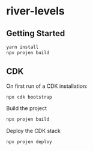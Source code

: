 # river-levels

## Getting Started

```sh
yarn install
npx projen build
```

## CDK

On first run of a CDK installation:

```sh
npx cdk bootstrap
```

Build the project
```sh
npx projen build
```

Deploy the CDK stack
```sh
npx projen deploy
```